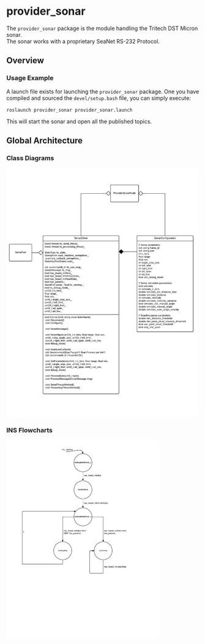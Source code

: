 # provider_sonar

The `provider_sonar` package is the module handling the Tritech DST Micron sonar.  
The sonar works with a proprietary SeaNet RS-232 Protocol.

## Overview

### Usage Example

A launch file exists for launching the `provider_sonar` package.
One you have compiled and sourced the `devel/setup.bash` file, you can simply
execute:

	roslaunch provider_sonar provider_sonar.launch

This will start the sonar and open all the published topics.

## Global Architecture

### Class Diagrams

<img src="/assets/img/provider_sonar_class_diagram.png" alt="Class Diagram" style="width: 500px;"/>

### INS Flowcharts 

<img src="/assets/img/provider_sonar_state_machine.png" alt="State Machine" style="width: 400px;"/>
